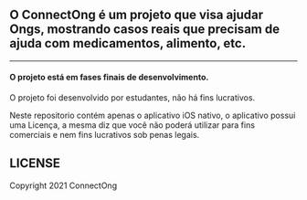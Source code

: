  ## O ConnectOng é um projeto que visa ajudar Ongs, mostrando casos reais que precisam de ajuda com medicamentos, alimento, etc.
-----------------------------------------------------

 #### O projeto está em fases finais de desenvolvimento.

 O projeto foi desenvolvido por estudantes, não há fins lucrativos.

 Neste repositorio contém apenas o aplicativo iOS nativo, o aplicativo possui uma Licença, a mesma diz que você não poderá utilizar para fins comerciais e nem fins lucrativos sob penas legais.
 
 
 
 
## LICENSE
Copyright 2021 ConnectOng
